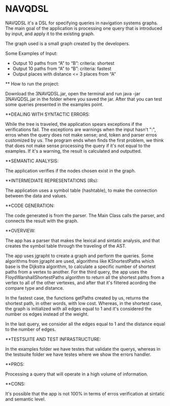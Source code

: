 # NAVQDSL

NAVQDSL it's a DSL for specifying queries in navigation systems graphs. The main goal of the application is processing one query that is introduced by input, and apply it to the existing graph.

The graph used is a small graph created by the developers.

Some Examples of Input:

- Output 10 paths from “A” to “B”: criteria: shortest 
- Output 10 paths from “A” to “B”: criteria: fastest
- Output places with distance <= 3 places from “A” 

** How to run the project:

Download the 3NAVQDSL.jar, open the terminal and run java -jar 3NAVQDSL.jar in the folder where you saved the jar.
After that you can test some queries presented in the examples point. 

**DEALING WITH SYNTACTIC ERRORS: 

While the tree is traveled, the application spears exceptions if the verifications fail. The exceptions are warnings when the input hasn't ":", erros when the query does not make sense; and, token and parser erros customized by us. The program ends when finds the first problem, we think that does not make sense processing the query if it's not equal to the examples. If it's a warning, the result is calculated and outputted. 

**SEMANTIC ANALYSIS:

The application verifies if the nodes chosen exist in the graph.

**INTERMEDIATE REPRESENTATIONS (IRs): 

The application uses a symbol table (hashtable), to make the connection between the data and values. 

**CODE GENERATION: 

The code generated is from the parser. The Main Class calls the parser, and connects the result with the graph. 

**OVERVIEW: 

The app has a parser that makes the lexical and sintatic analysis, and that creates the symbol table through the traveling of the AST.

The app uses jgrapht to create a graph and perform the queries. Some algorithms from jgrapht are used, algorithms like KShortestPaths which base is the Dijkstra algorithm, to calculate a specific number of shortest paths from a vertex to another. For the third query, the app uses the FloydWarshallShortestPaths algorithm to return all the shortest paths from a vertex to all of the other vertexes, and after that it's filtered acording the compare type and distance.

In the fastest case, the functions getPaths created by us, returns the shortest path, in other words, with low cost. Whereas, in the shortest case, the graph is initialized with all edges equal to 1 and it's considered the number os edges instead of the weight.

In the last query, we consider all the edges equal to 1 and the distance equal to the number of edges.

**TESTSUITE AND TEST INFRASTRUCTURE: 

In the examples folder we have testes that validate the querys, whereas in the testsuite folder we have testes where we show the errors handler.

**PROS: 

Processing a query that will operate in a high volume of information.

**CONS: 

It's possible that the app is not 100% in terms of erros verification at sintatic and semantic level.

